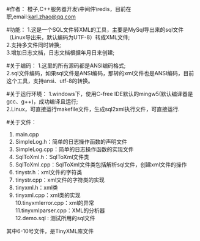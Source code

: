 ﻿#作者：
橙子,C++服务器开发\中间件\redis，目前在职,email:karl.zhao@qq.com  

#功能：
1.这是一个SQL文件转XML的工具，主要是MySql导出来的sql文件（Linux导出来，默认编码为UTF-8）转成XML文件;  
2.支持多文件同时转换;  
3.增加日志文档，日志文档根据年月日来创建;

#关于编码：
1.这里的所有源码都是ANSI编码格式;  
2.sql文件编码，如果sql文件是ANSI编码，那转的xml文件也是ANSI编码，目前这个工具，支持ansi、utf-8的转换。  

#关于运行环境：
1.windows下，使用C-free IDE默认的mingw5(默认编译器是gcc、g++)，成功编译且运行;  
2.Linux，可直接运行makefile文件，生成sql2xml执行文件，可直接运行.  

#关于文件：
1. main.cpp  
2. SimpleLog.h：简单的日志操作函数的声明文件  
3. SimpleLog.cpp：简单的日志操作函数的实现文件   
4. SqlToXml.h：SqlToXml文件类   
5. SqlToXml.cpp：SqlToXml文件类包括解析sql文件，创建xml文件的操作  
6. tinystr.h：xml文件的字符类   
7. tinystr.cpp：xml文件的字符类的实现   
8. tinyxml.h：xml类    
9. tinyxml.cpp：xml类的实现   
10.tinyxmlerror.cpp：xml的异常   
11.tinyxmlparser.cpp：XML的分析器   
12.demo.sql : 测试所用的sql文件   
   
其中6-10号文件，是TinyXML库文件